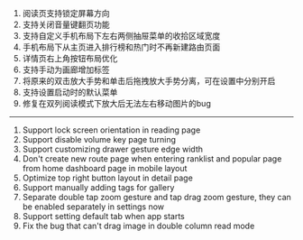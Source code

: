 1. 阅读页支持锁定屏幕方向
2. 支持关闭音量键翻页功能
3. 支持自定义手机布局下左右两侧抽屉菜单的收拾区域宽度
4. 手机布局下从主页进入排行榜和热门时不再新建路由页面
5. 详情页右上角按钮布局优化
6. 支持手动为画廊增加标签
7. 将原来的双击放大手势和单击后拖拽放大手势分离，可在设置中分别开启
8. 支持设置启动时的默认菜单
9. 修复在双列阅读模式下放大后无法左右移动图片的bug

------------------------------------------------------------------------------------------

1. Support lock screen orientation in reading page
2. Support disable volume key page turning
3. Support customizing drawer gesture edge width
4. Don't create new route page when entering ranklist and popular page from home dashboard page in mobile layout
5. Optimize top right button layout in detail page
6. Support manually adding tags for gallery
7. Separate double tap zoom gesture and tap drag zoom gesture, they can be enabled separately in settings now
8. Support setting default tab when app starts
9. Fix the bug that can't drag image in double column read mode